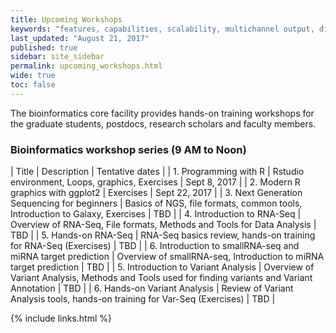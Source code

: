 ```yaml
---
title: Upcoming Workshops 
keywords: "features, capabilities, scalability, multichannel output, dita, hats, comparison, benefits"
last_updated: "August 21, 2017"
published: true
sidebar: site_sidebar
permalink: upcoming_workshops.html
wide: true
toc: false
---
```


The bioinformatics core facility provides hands-on training workshops for the graduate students, postdocs, research scholars and faculty members.

### Bioinformatics workshop series (9 AM to Noon)

| Title | Description | Tentative dates |
| 1. Programming with R | Rstudio environment, Loops, graphics, Exercises | Sept 8, 2017 |
| 2.  Modern R graphics with ggplot2 | Exercises | Sept 22, 2017 |
| 3.  Next Generation Sequencing for beginners | Basics of NGS, file formats, common tools, Introduction to Galaxy, Exercises | TBD |
| 4. Introduction to RNA-Seq | Overview of RNA-Seq, File formats, Methods and Tools for Data Analysis | TBD |
| 5.  Hands-on RNA-Seq  | RNA-Seq basics review, hands-on training for RNA-Seq (Exercises) | TBD |
| 6. Introduction to smallRNA-seq and miRNA target prediction | Overview of smallRNA-seq, Introduction to miRNA target prediction | TBD |
| 5.  Introduction to Variant Analysis | Overview of Variant Analysis, Methods and Tools used for finding variants and Variant Annotation | TBD |
| 6.  Hands-on Variant Analysis | Review of Variant Analysis tools, hands-on training for Var-Seq (Exercises) | TBD |

{% include links.html %}
